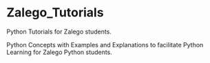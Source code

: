 # Zalego_Tutorials
Python Tutorials for Zalego students.

Python Concepts with Examples and Explanations to facilitate Python Learning for Zalego Python students.
